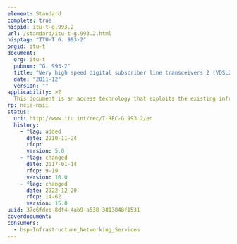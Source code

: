 ```yaml
---
element: Standard
complete: true
nispid: itu-t-g.993.2
url: /standard/itu-t-g.993.2.html
nisptag: "ITU-T G. 993-2"
orgid: itu-t
document:
  org: itu-t
  pubnum: "G. 993-2"
  title: "Very high speed digital subscriber line transceivers 2 (VDSL2)"
  date: "2011-12"
  version: ""
applicability: >2
  This document is an access technology that exploits the existing infrastructure of copper wires that were originally deployed for POTS. It can be deployed from central offices, from fibre-fed cabinets located near the customer premises, or within buildings. VDSL2 is the newest and most advanced standard of DSL broadband wireline communications. Designed to support the wide deployment of triple play services such as voice, video, data, high definition television (HDTV) and interactive gaming, VDSL2 is purported to enable operators and carriers to gradually, flexibly, and cost-efficiently upgrade existing xDSL infrastructure.
rp: ncia-nsii
status:
  uri: http://www.itu.int/rec/T-REC-G.993.2/en
  history: 
    - flag: added
      date: 2010-11-24
      rfcp: 
      version: 5.0
    - flag: changed
      date: 2017-01-14
      rfcp: 9-19
      version: 10.0
    - flag: changed
      date: 2022-12-20
      rfcp: 14-62
      version: 15.0
uuid: 37c6fdeb-8df4-4ab9-a538-3813848f1531
coverdocument:
consumers:
  - bsp-Infrastructure_Networking_Services
---
```

